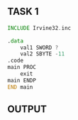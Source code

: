 ## TASK 1

``` asm
INCLUDE Irvine32.inc

.data
	val1 SWORD ?
	val2 SBYTE -11
.code
main PROC
	exit
main ENDP
END main
```

## OUTPUT 
